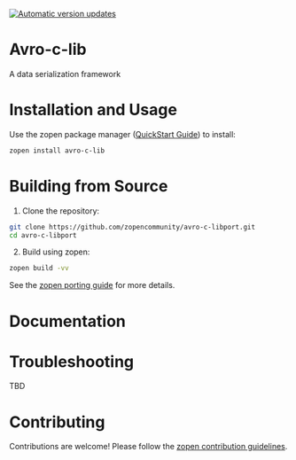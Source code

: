 [![Automatic version updates](https://github.com/ZOSOpenTools/avro-c-libport/actions/workflows/bump.yml/badge.svg)](https://github.com/ZOSOpenTools/avro-c-libport/actions/workflows/bump.yml)

# Avro-c-lib

A data serialization framework

# Installation and Usage

Use the zopen package manager ([QuickStart Guide](https://zopen.community/#/Guides/QuickStart)) to install:
```bash
zopen install avro-c-lib
```

# Building from Source

1. Clone the repository:
```bash
git clone https://github.com/zopencommunity/avro-c-libport.git
cd avro-c-libport
```
2. Build using zopen:
```bash
zopen build -vv
```

See the [zopen porting guide](https://zopen.community/#/Guides/Porting) for more details.

# Documentation


# Troubleshooting
TBD

# Contributing
Contributions are welcome! Please follow the [zopen contribution guidelines](https://github.com/zopencommunity/meta/blob/main/CONTRIBUTING.md).
